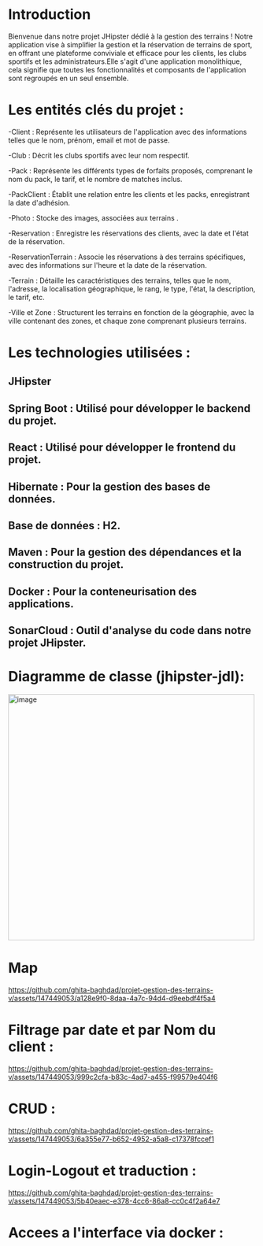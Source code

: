 # Introduction 
Bienvenue dans notre projet JHipster dédié à la gestion des terrains ! Notre application vise à simplifier la gestion et la réservation de terrains de sport, en offrant une plateforme conviviale et efficace pour les clients, les clubs sportifs et les administrateurs.Elle s'agit d'une application monolithique, cela signifie que toutes les fonctionnalités et composants de l'application sont regroupés en un seul ensemble.

# Les entités clés du projet :
-Client : Représente les utilisateurs de l'application avec des informations telles que le nom, prénom, email et mot de passe.

-Club : Décrit les clubs sportifs avec leur nom respectif.

-Pack : Représente les différents types de forfaits proposés, comprenant le nom du pack, le tarif, et le nombre de matches inclus.

-PackClient : Établit une relation entre les clients et les packs, enregistrant la date d'adhésion.

-Photo : Stocke des images, associées aux terrains .

-Reservation : Enregistre les réservations des clients, avec la date et l'état de la réservation.

-ReservationTerrain : Associe les réservations à des terrains spécifiques, avec des informations sur l'heure et la date de la réservation.

-Terrain : Détaille les caractéristiques des terrains, telles que le nom, l'adresse, la localisation géographique, le rang, le type, l'état, la description, le tarif, etc.

-Ville et Zone : Structurent les terrains en fonction de la géographie, avec la ville contenant des zones, et chaque zone comprenant plusieurs terrains.

# Les technologies  utilisées :
## JHipster
## Spring Boot : Utilisé pour développer le backend du projet.
## React : Utilisé pour développer le frontend du projet.
## Hibernate : Pour la gestion des bases de données.
## Base de données : H2.
## Maven : Pour la gestion des dépendances et la construction du projet.
## Docker : Pour la conteneurisation des applications.
## SonarCloud : Outil d'analyse du code dans notre projet JHipster.

# Diagramme de classe (jhipster-jdl):
<img width="500" alt="image" src="https://github.com/ghita-baghdad/projet-gestion-des-terrains-v/assets/147450314/552727ce-b72b-4963-a4c4-991edef9b057">

# Map

https://github.com/ghita-baghdad/projet-gestion-des-terrains-v/assets/147449053/a128e9f0-8daa-4a7c-94d4-d9eebdf4f5a4

# Filtrage par date et par Nom du client :

https://github.com/ghita-baghdad/projet-gestion-des-terrains-v/assets/147449053/999c2cfa-b83c-4ad7-a455-f99579e404f6

# CRUD :

https://github.com/ghita-baghdad/projet-gestion-des-terrains-v/assets/147449053/6a355e77-b652-4952-a5a8-c17378fccef1

# Login-Logout et traduction : 

https://github.com/ghita-baghdad/projet-gestion-des-terrains-v/assets/147449053/5b40eaec-e378-4cc6-86a8-cc0c4f2a64e7

# Accees a l'interface via docker :





